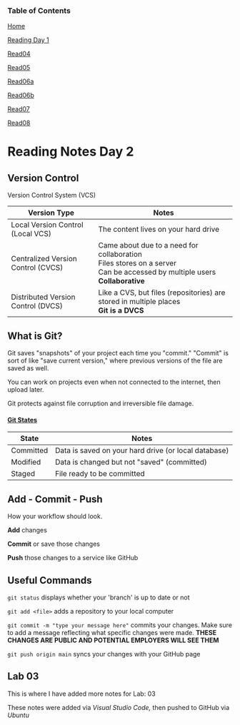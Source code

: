 ### Table of Contents
[Home](README.md)

[Reading Day 1](read02.md)

[Read04](read04.md)

[Read05](read05.md)

[Read06a](read06a.md)

[Read06b](read06b.md)

[Read07](read07.md)

[Read08](read08.md)

# Reading Notes Day 2

## Version Control

Version Control System (VCS)

Version Type | Notes
------------ | -------------
Local Version Control (Local VCS) | The content lives on your hard drive
Centralized Version Control (CVCS) | Came about due to a need for collaboration <br> Files stores on a server <br> Can be accessed by multiple users <br> **Collaborative**
Distributed Version Control (DVCS) | Like a CVS, but files (repositories) are stored in multiple places <br> **Git is a DVCS**

## What is Git?

Git saves "snapshots" of your project each time you "commit." "Commit" is sort of like "save current version," where previous versions of the file are saved as well. 

You can work on projects even when not connected to the internet, then upload later.

Git protects against file corruption and irreversible file damage.

#### [Git States](https://blog.udemy.com/wp-content/uploads/2015/08/image066.png)

State | Notes
------------ | -------------
Committed | Data is saved on your hard drive (or local database)
Modified | Data is changed but not "saved" (committed)
Staged | File ready to be committed

## Add - Commit - Push

How your workflow should look.

**Add** changes

**Commit** or save those changes

**Push** those changes to a service like GitHub


## Useful Commands

`git status` displays whether your 'branch' is up to date or not

`git add <file>` adds a repository to your local computer

`git commit -m "type your message here"` commits your changes. Make sure to add a message reflecting what specific changes were made. **THESE CHANGES ARE PUBLIC AND POTENTIAL EMPLOYERS WILL SEE THEM**

`git push origin main` syncs your changes with your GitHub page 


## Lab 03
This is where I have added more notes for Lab: 03

These notes were added via *Visual Studio Code,* then pushed to GitHub via *Ubuntu* 